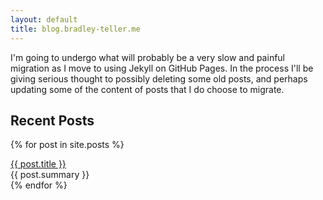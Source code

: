 ```yaml
---
layout: default
title: blog.bradley-teller.me
---
```


I'm going to undergo what will probably be a very slow and painful migration as I move to using Jekyll on GitHub Pages. In the process I'll be giving serious thought to possibly deleting some old posts, and perhaps updating some of the content of posts that I do choose to migrate. 
  
## Recent Posts

{% for post in site.posts %}
  <div class="post">
    <a href="{{ BASE_PATH }}{{ post.url }}">{{ post.title }}</a><br />
    {{ post.summary }}
  </div>
{% endfor %}